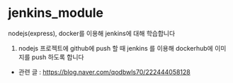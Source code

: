 # jenkins_module

nodejs(express), docker를 이용해 jenkins에 대해 학습합니다 

1. nodejs 프로젝트에 github에 push 할 때 jenkins 를 이용해 dockerhub에 이미지를 push 하도록 합니다 
- 관련 글 : https://blog.naver.com/qodbwls70/222444058128
